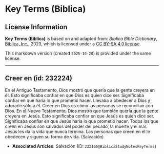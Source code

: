 # Key Terms (Biblica)

## License Information

**Key Terms (Biblica)** is based on and adapted from: _Biblica Bible Dictionary_, [Biblica, Inc.](https://www.biblica.com/), 2023, which is licensed under a [CC BY-SA 4.0 license](https://creativecommons.org/licenses/by-sa/4.0/legalcode.en).

This markdown version (created `2025-10-20`) is provided under the same license.



--------------------------------

## Creer en (id: 232224)

En el Antiguo Testamento, Dios mostró que quería que la gente creyera en él. Esto significaba confiar en que Dios es quien dice ser. Significaba confiar en que haría lo que prometió hacer. Llevaba a obedecer a Dios y adorarle sólo a él. Creer en Dios es cómo las personas se reconcilian con Dios. En el Nuevo Testamento, Dios mostró que también quería que la gente creyera en Jesús. Esto significaba confiar en que Jesús es quien dice ser. Significaba confiar en que Jesús haría lo que prometió hacer. Todos los que creen en Jesús son salvados del poder del pecado, la muerte y el mal. Jesús les da la vida que nunca termina. Las personas que creen en él le obedecen y siguen su forma de vida. (Salvación)

* **Associated Articles:** Salvación (ID: `232165@BiblicaStudyNotesKeyTerms`)

